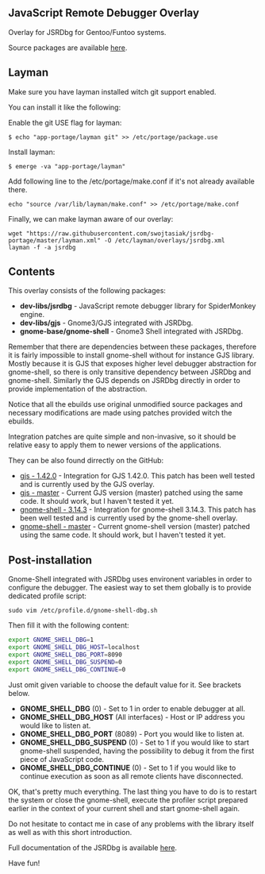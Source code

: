 JavaScript Remote Debugger Overlay
----------------------------------

Overlay for JSRDbg for Gentoo/Funtoo systems.

Source packages are available [here](https://github.com/swojtasiak/jsrdbg-archive).

## Layman

Make sure you have layman installed witch git support enabled.

You can install it like the following:

Enable the git USE flag for layman:

    $ echo "app-portage/layman git" >> /etc/portage/package.use

Install layman:

    $ emerge -va "app-portage/layman"

Add following line to the /etc/portage/make.conf if it's not already available there.

    echo "source /var/lib/layman/make.conf" >> /etc/portage/make.conf

Finally, we can make layman aware of our overlay:

    wget "https://raw.githubusercontent.com/swojtasiak/jsrdbg-portage/master/layman.xml" -O /etc/layman/overlays/jsrdbg.xml
    layman -f -a jsrdbg

##  Contents

This overlay consists of the following packages:

 * **dev-libs/jsrdbg** - JavaScript remote debugger library for SpiderMonkey engine.
 * **dev-libs/gjs** - Gnome3/GJS integrated with JSRDbg.
 * **gnome-base/gnome-shell** - Gnome3 Shell integrated with JSRDbg.

Remember that there are dependencies between these packages, therefore it is fairly impossible to install gnome-shell without for instance GJS library. Mostly because it is GJS that exposes higher level debugger abstraction for gnome-shell, so there is only transitive dependency between JSRDbg and gnome-shell. Similarly the GJS depends on JSRDbg directly in order to provide implementation of the abstraction.

Notice that all the ebuilds use original unmodified source packages and necessary modifications are made using patches provided witch the ebuilds.

Integration patches are quite simple and non-invasive, so it should be relative easy to apply them to newer versions of the applications.

They can be also found dirrectly on the GitHub:

* [gjs - 1.42.0](https://github.com/swojtasiak/gjs/commit/06a87a34dfb67aa43f756403793c93588e2e377d) - Integration for GJS 1.42.0. This patch has been well tested and is currently used by the GJS overlay.
* [gjs - master](https://github.com/swojtasiak/gjs/commit/391de095ec5345af0b95c8f7586b09a15037da66) - Current GJS version (master) patched using the same code. It should work, but I haven't tested it yet.
* [gnome-shell - 3.14.3](https://github.com/swojtasiak/gnome-shell/commit/ca4412d20a9975211bc4cc51609f2325cda8f132) - Integration for gnome-shell 3.14.3. This patch has been well tested and is currently used by the gnome-shell overlay.
* [gnome-shell - master](https://github.com/swojtasiak/gnome-shell/commit/154244e0c4c463d006214f404bc4026ef20fbe67) - Current gnome-shell version (master) patched using the same code. It should work, but I haven't tested it yet.

## Post-installation

Gnome-Shell integrated with JSRDbg uses environent variables in order to configure the debugger. The easiest way to set them globally is to provide dedicated profile script:

	sudo vim /etc/profile.d/gnome-shell-dbg.sh

Then fill it with the following content:

```sh
export GNOME_SHELL_DBG=1
export GNOME_SHELL_DBG_HOST=localhost
export GNOME_SHELL_DBG_PORT=8090
export GNOME_SHELL_DBG_SUSPEND=0
export GNOME_SHELL_DBG_CONTINUE=0
```

Just omit given variable to choose the default value for it. See brackets below.

* **GNOME_SHELL_DBG** (0) - Set to 1 in order to enable debugger at all.
* **GNOME_SHELL_DBG_HOST** (All interfaces) - Host or IP address you would like to listen at.
* **GNOME_SHELL_DBG_PORT** (8089) - Port you would like to listen at.
* **GNOME_SHELL_DBG_SUSPEND** (0) - Set to 1 if you would like to start gnome-shell suspended, having the possibility to debug it from the first piece of JavaScript code.
* **GNOME_SHELL_DBG_CONTINUE** (0) - Set to 1 if you would like to continue execution as soon as all remote clients have disconnected.

OK, that's pretty much everything. The last thing you have to do is to restart the system or close the gnome-shell, execute the profiler script prepared earlier in the context of your current shell and start gnome-shell again.

Do not hesitate to contact me in case of any problems with the library itself as well as with this short introduction.

Full documentation of the JSRDbg is available [here](https://github.com/swojtasiak/jsrdbg).

Have fun!


